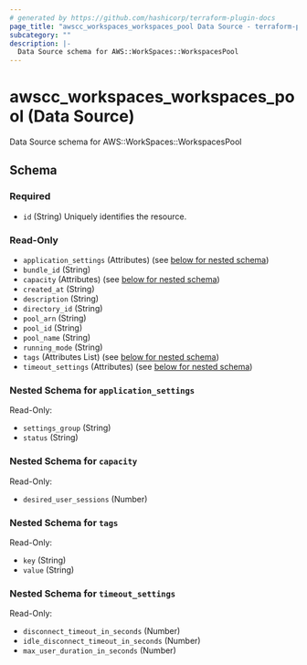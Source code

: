 ```yaml
---
# generated by https://github.com/hashicorp/terraform-plugin-docs
page_title: "awscc_workspaces_workspaces_pool Data Source - terraform-provider-awscc"
subcategory: ""
description: |-
  Data Source schema for AWS::WorkSpaces::WorkspacesPool
---
```


# awscc_workspaces_workspaces_pool (Data Source)

Data Source schema for AWS::WorkSpaces::WorkspacesPool



<!-- schema generated by tfplugindocs -->
## Schema

### Required

- `id` (String) Uniquely identifies the resource.

### Read-Only

- `application_settings` (Attributes) (see [below for nested schema](#nestedatt--application_settings))
- `bundle_id` (String)
- `capacity` (Attributes) (see [below for nested schema](#nestedatt--capacity))
- `created_at` (String)
- `description` (String)
- `directory_id` (String)
- `pool_arn` (String)
- `pool_id` (String)
- `pool_name` (String)
- `running_mode` (String)
- `tags` (Attributes List) (see [below for nested schema](#nestedatt--tags))
- `timeout_settings` (Attributes) (see [below for nested schema](#nestedatt--timeout_settings))

<a id="nestedatt--application_settings"></a>
### Nested Schema for `application_settings`

Read-Only:

- `settings_group` (String)
- `status` (String)


<a id="nestedatt--capacity"></a>
### Nested Schema for `capacity`

Read-Only:

- `desired_user_sessions` (Number)


<a id="nestedatt--tags"></a>
### Nested Schema for `tags`

Read-Only:

- `key` (String)
- `value` (String)


<a id="nestedatt--timeout_settings"></a>
### Nested Schema for `timeout_settings`

Read-Only:

- `disconnect_timeout_in_seconds` (Number)
- `idle_disconnect_timeout_in_seconds` (Number)
- `max_user_duration_in_seconds` (Number)
